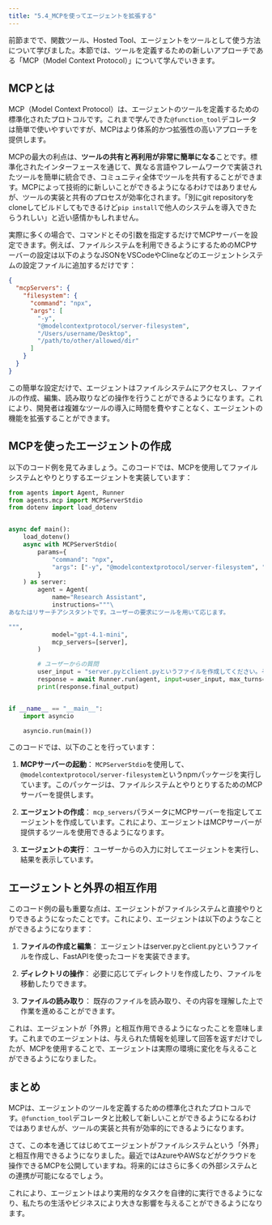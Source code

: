 ```yaml
---
title: "5.4_MCPを使ってエージェントを拡張する"
---
```



前節までで、関数ツール、Hosted Tool、エージェントをツールとして使う方法について学びました。本節では、ツールを定義するための新しいアプローチである「MCP（Model Context Protocol）」について学んでいきます。

## MCPとは

MCP（Model Context Protocol）は、エージェントのツールを定義するための標準化されたプロトコルです。これまで学んできた`@function_tool`デコレータは簡単で使いやすいですが、MCPはより体系的かつ拡張性の高いアプローチを提供します。

MCPの最大の利点は、**ツールの共有と再利用が非常に簡単になる**ことです。標準化されたインターフェースを通じて、異なる言語やフレームワークで実装されたツールを簡単に統合でき、コミュニティ全体でツールを共有することができます。MCPによって技術的に新しいことができるようになるわけではありませんが、ツールの実装と共有のプロセスが効率化されます。「別にgit repositoryをcloneしてビルドしてもできるけど`pip install`で他人のシステムを導入できたらうれしい」と近い感情かもしれません。

実際に多くの場合で、コマンドとその引数を指定するだけでMCPサーバーを設定できます。例えば、ファイルシステムを利用できるようにするためのMCPサーバーの設定は以下のようなJSONをVSCodeやClineなどのエージェントシステムの設定ファイルに追加するだけです：

```json
{
  "mcpServers": {
    "filesystem": {
      "command": "npx",
      "args": [
        "-y",
        "@modelcontextprotocol/server-filesystem",
        "/Users/username/Desktop",
        "/path/to/other/allowed/dir"
      ]
    }
  }
}
```

この簡単な設定だけで、エージェントはファイルシステムにアクセスし、ファイルの作成、編集、読み取りなどの操作を行うことができるようになります。これにより、開発者は複雑なツールの導入に時間を費やすことなく、エージェントの機能を拡張することができます。

## MCPを使ったエージェントの作成

以下のコード例を見てみましょう。このコードでは、MCPを使用してファイルシステムとやりとりするエージェントを実装しています：

```python
from agents import Agent, Runner
from agents.mcp import MCPServerStdio
from dotenv import load_dotenv


async def main():
    load_dotenv()
    async with MCPServerStdio(
        params={
            "command": "npx",
            "args": ["-y", "@modelcontextprotocol/server-filesystem", "./mcp_sandbox"],
        }
    ) as server:
        agent = Agent(
            name="Research Assistant",
            instructions="""\
あなたはリサーチアシスタントです。ユーザーの要求にツールを用いて応じます。

""",
            model="gpt-4.1-mini",
            mcp_servers=[server],
        )

        # ユーザーからの質問
        user_input = "server.pyとclient.pyというファイルを作成してください。その中にFastAPIを使ってオウム返しするAPIを実装してください。さらに、client.pyからserver.pyにリクエストを送信してオウム返しの結果を表示するようにしてください。"
        response = await Runner.run(agent, input=user_input, max_turns=30)
        print(response.final_output)


if __name__ == "__main__":
    import asyncio

    asyncio.run(main())
```

このコードでは、以下のことを行っています：

1. **MCPサーバーの起動**：
   `MCPServerStdio`を使用して、`@modelcontextprotocol/server-filesystem`というnpmパッケージを実行しています。このパッケージは、ファイルシステムとやりとりするためのMCPサーバーを提供します。

2. **エージェントの作成**：
   `mcp_servers`パラメータにMCPサーバーを指定してエージェントを作成しています。これにより、エージェントはMCPサーバーが提供するツールを使用できるようになります。

3. **エージェントの実行**：
   ユーザーからの入力に対してエージェントを実行し、結果を表示しています。

## エージェントと外界の相互作用

このコード例の最も重要な点は、エージェントがファイルシステムと直接やりとりできるようになったことです。これにより、エージェントは以下のようなことができるようになります：

1. **ファイルの作成と編集**：
   エージェントはserver.pyとclient.pyというファイルを作成し、FastAPIを使ったコードを実装できます。

2. **ディレクトリの操作**：
   必要に応じてディレクトリを作成したり、ファイルを移動したりできます。

3. **ファイルの読み取り**：
   既存のファイルを読み取り、その内容を理解した上で作業を進めることができます。

これは、エージェントが「外界」と相互作用できるようになったことを意味します。これまでのエージェントは、与えられた情報を処理して回答を返すだけでしたが、MCPを使用することで、エージェントは実際の環境に変化を与えることができるようになりました。

## まとめ

MCPは、エージェントのツールを定義するための標準化されたプロトコルです。`@function_tool`デコレータと比較して新しいことができるようになるわけではありませんが、ツールの実装と共有が効率的にできるようになります。

さて、この本を通じてはじめてエージェントがファイルシステムという「外界」と相互作用できるようになりました。最近ではAzureやAWSなどがクラウドを操作できるMCPを公開していますね。将来的にはさらに多くの外部システムとの連携が可能になるでしょう。

これにより、エージェントはより実用的なタスクを自律的に実行できるようになり、私たちの生活やビジネスにより大きな影響を与えることができるようになります。